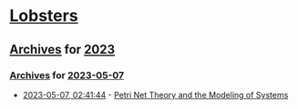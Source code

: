 # [Lobsters](../../../README.md)

## [Archives](../../index.md) for [2023](../index.md)

### [Archives](../../index.md) for [2023-05-07](index.md)

* [2023-05-07, 02:41:44](https://lobste.rs/s/djsjg0/petri_net_theory_modeling_systems) - [Petri Net Theory and the Modeling of Systems](http://jklp.org/profession/books/pn/index.html)
